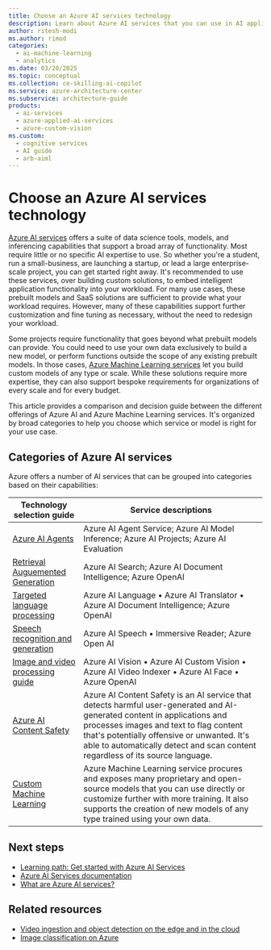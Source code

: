 ```yaml
---
title: Choose an Azure AI services technology
description: Learn about Azure AI services that you can use in AI applications and data flows. Choose the appropriate service for your use case.
author: ritesh-modi
ms.author: rimod
categories:
  - ai-machine-learning
  - analytics
ms.date: 03/20/2025
ms.topic: conceptual
ms.collection: ce-skilling-ai-copilot
ms.service: azure-architecture-center
ms.subservice: architecture-guide
products:
  - ai-services
  - azure-applied-ai-services
  - azure-custom-vision
ms.custom:
  - cognitive services
  - AI guide
  - arb-aiml
---
```


# Choose an Azure AI services technology

[Azure AI services](/azure/ai-services/what-are-ai-services) offers a suite of data science tools, models, and inferencing capabilities that support a broad array of functionality. Most require little or no specific AI expertise to use. So whether you're a student, run a small-business, are launching a startup, or lead a large enterprise-scale project, you can get started right away. It's recommended to use these services, over building custom solutions, to embed intelligent application functionality into your workload. For many use cases, these prebuilt models and SaaS solutions are sufficient to provide what your workload requires. However, many of these capabilities support further customization and fine tuning as necessary, without the need to redesign your workload.

Some projects require functionality that goes beyond what prebuilt models can provide. You could need to use your own data exclusively to build a new model, or perform functions outside the scope of any existing prebuilt models. In those cases, [Azure Machine Learning services](/azure/machine-learning) let you build custom models of any type or scale. While these solutions require more expertise, they can also support bespoke requirements for organizations of every scale and for every budget.

This article provides a comparison and decision guide between the different offerings of Azure AI and Azure Machine Learning services. It's organized by broad categories to help you choose which service or model is right for your use case.

## Categories of Azure AI services

Azure offers a number of AI services that can be grouped into categories based on their capabilities:

| Technology selection guide | Service descriptions |
| --- | --- |
| [Azure AI Agents](/azure/ai-foundry/) | Azure AI Agent Service; Azure AI Model Inference; Azure AI Projects; Azure AI Evaluation |
| [Retrieval Auguemented Generation](../../ai-ml/guide/rag/rag-solution-design-and-evaluation-guide.md) | Azure AI Search; Azure AI Document Intelligence; Azure OpenAI |
| [Targeted language processing](../ai-services/targeted-language-processing.md) | Azure AI Language &bullet; Azure AI Translator &bullet; Azure AI Document Intelligence; Azure OpenAI |
| [Speech recognition and generation](../ai-services/speech-recognition-generation.md) | Azure AI Speech &bullet; Immersive Reader; Azure Open AI |
| [Image and video processing guide](../ai-services/image-video-processing.md) | Azure AI Vision &bullet; Azure AI Custom Vision &bullet; Azure AI Video Indexer &bullet; Azure AI Face &bullet; Azure OpenAI|
| [Azure AI Content Safety](/azure/ai-services/content-safety/) | Azure AI Content Safety is an AI service that detects harmful user-generated and AI-generated content in applications and processes images and text to flag content that's potentially offensive or unwanted. It's able to automatically detect and scan content regardless of its source language. |
| [Custom Machine Learning](/azure/machine-learning/overview-what-is-azure-machine-learning) | Azure Machine Learning service procures and exposes many proprietary and open-source models that you can use directly or customize further with more training. It also supports the creation of new models of any type trained using your own data. |

## Next steps

- [Learning path: Get started with Azure AI Services](/training/paths/get-started-azure-ai/)
- [Azure AI Services documentation](/azure/ai-services/)
- [What are Azure AI services?](/azure/ai-services/what-are-ai-services)

## Related resources

- [Video ingestion and object detection on the edge and in the cloud](../../ai-ml/idea/video-ingestion-object-detection-edge-cloud.yml)
- [Image classification on Azure](../../example-scenario/ai/intelligent-apps-image-processing.yml)
